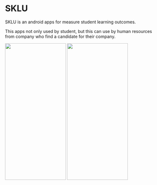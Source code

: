 # SKLU

SKLU is an android apps for measure student learning outcomes. 

This apps not only used by student, but this can use by human resources from company who find a candidate for their company.
<p float="left">
<img src="https://user-images.githubusercontent.com/70211399/179354585-55662e3e-31d2-47fc-b4be-8e948ed0d1ea.jpeg" width="200" height="450">
<img src="https://user-images.githubusercontent.com/70211399/179354434-e8195ec4-8b34-456d-9db8-f92b10541112.jpeg" width="200" height="450">
</p>
